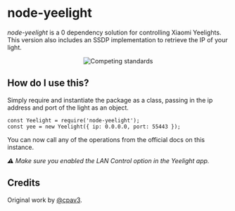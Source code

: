 # node-yeelight

*node-yeelight* is a 0 dependency solution for controlling Xiaomi Yeelights. This version also includes an SSDP implementation to retrieve the IP of your light.

<p align="center">
  <!-- Why isn't there Markdown for centered images? -->
  <img src="https://imgs.xkcd.com/comics/standards.png" alt="Competing standards">
</p>

## How do I use this?

Simply require and instantiate the package as a class, passing in the ip address and port of the light as an object.

```
const Yeelight = require('node-yeelight');
const yee = new Yeelight({ ip: 0.0.0.0, port: 55443 });
```

You can now call any of the operations from the official docs on this instance.

*⚠️ Make sure you enabled the *LAN Control* option in the Yeelight app.*

## Credits

Original work by [@cpav3](https://github.com/cpave3).